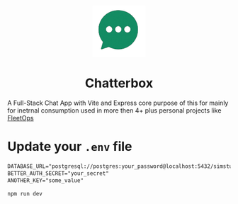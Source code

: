 <p align="center">
  <img src="chat_frontend/public/chatlogo.png" alt="app logo" width="120" />
</p>

<h1 align="center">Chatterbox</h1>

A Full-Stack Chat App with Vite and Express core purpose of this for mainly for inetrnal consumption 
used in more then 4+ plus personal projects like [FleetOps](https://github.com/AKASH-GPT-1678/FleetOps)




# Update your `.env` file



```env  
DATABASE_URL="postgresql://postgres:your_password@localhost:5432/simstudio"
BETTER_AUTH_SECRET="your_secret"
ANOTHER_KEY="some_value"
```   

```bash
npm run dev
```
